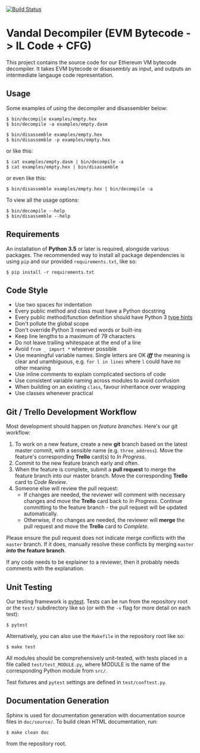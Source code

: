 [![Build Status](https://travis-ci.com/usyd-blockchain/vandal-decompiler.svg?token=pNXdH9q71L2RqUA87Yqx&branch=master)](https://travis-ci.com/usyd-blockchain/vandal-decompiler)

# Vandal Decompiler (EVM Bytecode -> IL Code + CFG)

This project contains the source code for our Ethereum VM bytecode decompiler.
It takes EVM bytecode or disassembly as input, and outputs an intermediate langauge code representation.

## Usage

Some examples of using the decompiler and disassembler below:

```
$ bin/decompile examples/empty.hex
$ bin/decompile -a examples/empty.dasm

$ bin/disassemble examples/empty.hex
$ bin/disassemble -p examples/empty.hex
```

or like this:

```
$ cat examples/empty.dasm | bin/decompile -a
$ cat examples/empty.hex | bin/disassemble
```

or even like this:

```
$ bin/disassemble examples/empty.hex | bin/decompile -a
```

To view all the usage options:

```
$ bin/decompile --help
$ bin/disassemble --help
```

## Requirements

An installation of **Python 3.5** or later is required, alongside various
packages. The recommended way to install all package dependencies is using
`pip` and our provided `requirements.txt`, like so:

```
$ pip install -r requirements.txt
```

## Code Style

- Use two spaces for indentation
- Every public method and class must have a Python docstring
- Every public method/function definition should have Python 3
  [type hints](https://docs.python.org/3/library/typing.html)
- Don't pollute the global scope
- Don't override Python 3 reserved words or built-ins
- Keep line lengths to a maximum of 79 characters
- Do not leave trailing whitespace at the end of a line
- Avoid `from _ import *` wherever possible
- Use meaningful variable names. Single letters are OK ***iff*** the meaning is
  clear and unambiguous, e.g. `for l in lines` where `l` could have no other
  meaning
- Use inline comments to explain complicated sections of code
- Use consistent variable naming across modules to avoid confusion
- When building on an existing `class`, favour inheritance over wrapping
- Use classes whenever practical

## Git / Trello Development Workflow

Most development should happen on *feature branches*. Here's our git workflow:

1. To work on a new feature, create a new **git** branch based on the latest
   master commit, with a sensible name (e.g. `three_address`). Move the feature's
   corresponding **Trello** card(s) to *In Progress*.
2. Commit to the new feature branch early and often.
3. When the feature is complete, submit a **pull request** to merge
   the feature branch into our master branch. Move the corresponding **Trello**
   card to *Code Review*.
4. Someone else will review the pull request:
    - If changes are needed, the reviewer will comment with necessary changes
      and move the **Trello** card back to *In Progress*. Continue committing to
      the feature branch - the pull request will be updated automatically.
    - Otherwise, if no changes are needed, the reviewer will **merge** the pull
      request and move the **Trello** card to *Complete*.

Please ensure the pull request does not indicate  merge conflicts with the
`master` branch. If it does, manually resolve these conflicts by merging
`master` ***into* the feature branch**.

If any code needs to be explainer to a reviewer, then it probably needs
comments with the explanation.

## Unit Testing

Our testing framework is [pytest](http://doc.pytest.org/). Tests can be run
from the repository root or the `test/` subdirectory like so (or with the `-v`
flag for more detail on each test):

```
$ pytest
```

Alternatively, you can also use the `Makefile` in the repository root like so:

```
$ make test
```

All modules should be comprehensively unit-tested, with tests placed in a file
called `test/test_MODULE.py`, where MODULE is the name of the corresponding
Python module from `src/`.

Test fixtures and `pytest` settings are defined in `test/conftest.py`.

## Documentation Generation

Sphinx is used for documentation generation with documentation source files in
`doc/source/`. To build clean HTML documentation, run:

```
$ make clean doc
```

from the repository root.
